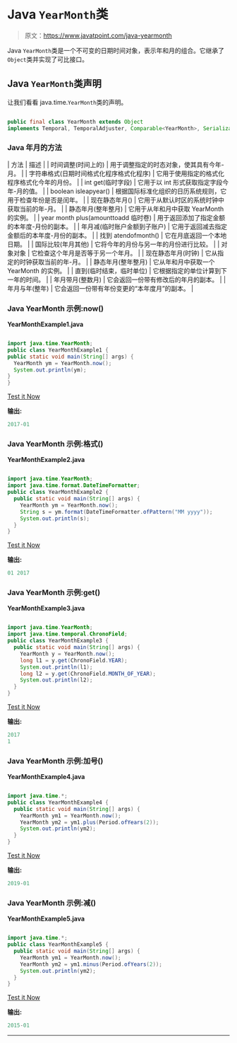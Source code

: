 # Java `YearMonth`类

> 原文：<https://www.javatpoint.com/java-yearmonth>

Java `YearMonth`类是一个不可变的日期时间对象，表示年和月的组合。它继承了`Object`类并实现了可比接口。

## Java `YearMonth`类声明

让我们看看 java.time.`YearMonth`类的声明。

```java

public final class YearMonth extends Object 
implements Temporal, TemporalAdjuster, Comparable<YearMonth>, Serializable

```

### Java 年月的方法

| 方法 | 描述 |
| 时间调整(时间上的) | 用于调整指定的时态对象，使其具有今年-月。 |
| 字符串格式(日期时间格式化程序格式化程序) | 它用于使用指定的格式化程序格式化今年的月份。 |
| int get(临时字段) | 它用于以 int 形式获取指定字段今年-月的值。 |
| boolean isleapyear() | 根据国际标准化组织的日历系统规则，它用于检查年份是否是闰年。 |
| 现在静态年月() | 它用于从默认时区的系统时钟中获取当前的年-月。 |
| 静态年月(整年整月) | 它用于从年和月中获取 YearMonth 的实例。 |
| year month plus(amounttoadd 临时卷) | 用于返回添加了指定金额的本年度-月份的副本。 |
| 年月减(临时账户金额到子账户) | 它用于返回减去指定金额后的本年度-月份的副本。 |
| 找到 atendofmonth() | 它在月底返回一个本地日期。 |
| 国际比较(年月其他) | 它将今年的月份与另一年的月份进行比较。 |
| 对象对象 | 它检查这个年月是否等于另一个年月。 |
| 现在静态年月(时钟) | 它从指定的时钟获取当前的年-月。 |
| 静态年月(整年整月) | 它从年和月中获取一个 YearMonth 的实例。 |
| 直到(临时结束，临时单位) | 它根据指定的单位计算到下一年的时间。 |
| 年月带月(整数月) | 它会返回一份带有修改后的年月的副本。 |
| 年月与年(整年) | 它会返回一份带有年份变更的“本年度月”的副本。 |

### Java YearMonth 示例:now()

**YearMonthExample1.java**

```java

import java.time.YearMonth;
public class YearMonthExample1 {
public static void main(String[] args) {
  YearMonth ym = YearMonth.now();
  System.out.println(ym);
}
}

```

[Test it Now](https://compiler.javatpoint.com/opr/test.jsp?filename=YearMonthExample1)

**输出:**

```java
2017-01  

```

### Java YearMonth 示例:格式()

**YearMonthExample2.java**

```java

import java.time.YearMonth;
import java.time.format.DateTimeFormatter;
public class YearMonthExample2 {
  public static void main(String[] args) {
    YearMonth ym = YearMonth.now();
    String s = ym.format(DateTimeFormatter.ofPattern("MM yyyy"));
    System.out.println(s);
  }
}

```

[Test it Now](https://compiler.javatpoint.com/opr/test.jsp?filename=YearMonthExample2)

**输出:**

```java
01 2017

```

### Java YearMonth 示例:get()

**YearMonthExample3.java**

```java

import java.time.YearMonth;
import java.time.temporal.ChronoField;
public class YearMonthExample3 {
  public static void main(String[] args) {
    YearMonth y = YearMonth.now();
    long l1 = y.get(ChronoField.YEAR);
    System.out.println(l1);
    long l2 = y.get(ChronoField.MONTH_OF_YEAR);
    System.out.println(l2);
  }
}

```

[Test it Now](https://compiler.javatpoint.com/opr/test.jsp?filename=YearMonthExample3)

**输出:**

```java
2017
1

```

### Java YearMonth 示例:加号()

**YearMonthExample4.java**

```java

import java.time.*;
public class YearMonthExample4 {
  public static void main(String[] args) {
    YearMonth ym1 = YearMonth.now();
    YearMonth ym2 = ym1.plus(Period.ofYears(2));
    System.out.println(ym2);
  }
}

```

[Test it Now](https://compiler.javatpoint.com/opr/test.jsp?filename=YearMonthExample4)

**输出:**

```java
2019-01

```

### Java YearMonth 示例:减()

**YearMonthExample5.java**

```java

import java.time.*;
public class YearMonthExample5 {
  public static void main(String[] args) {
    YearMonth ym1 = YearMonth.now();
    YearMonth ym2 = ym1.minus(Period.ofYears(2));
    System.out.println(ym2);
  }
}

```

[Test it Now](https://compiler.javatpoint.com/opr/test.jsp?filename=YearMonthExample5)

**输出:**

```java
2015-01

```

* * *
